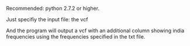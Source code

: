 Recommended: python 2.7.2 or higher. 

Just specifiy the input file: the vcf 

And the program will output a vcf with an additional column showing india frequencies using the frequencies specified in the txt file.
